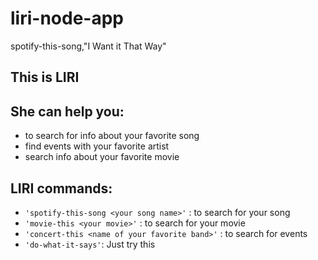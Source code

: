 # liri-node-app
spotify-this-song,"I Want it That Way"


## This is **LIRI**
## She can help you: 
* to search for info about your favorite song
* find events with your favorite artist
* search info about your favorite movie
## **LIRI** commands: 
* ```'spotify-this-song <your song name>'``` : to search for your song
* ```'movie-this <your movie>'``` : to search for your movie
* ```'concert-this <name of your favorite band>'``` : to search for events  
* ````'do-what-it-says'````: Just try this
